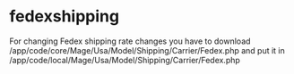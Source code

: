 # fedexshipping
For changing Fedex shipping rate changes you have to download /app/code/core/Mage/Usa/Model/Shipping/Carrier/Fedex.php and put it in /app/code/local/Mage/Usa/Model/Shipping/Carrier/Fedex.php
